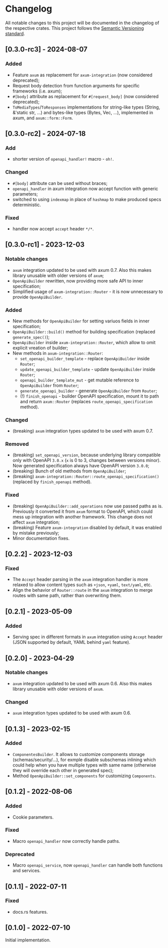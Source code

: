 # Changelog
All notable changes to this project will be documented in the changelog of the respective crates.
This project follows the [Semantic Versioning standard](https://semver.org/).

## [0.3.0-rc3] - 2024-08-07
### Added
 - Feature `axum` as replacement for `axum-integration` (now considered deprecated);
 - Request body detection from function arguments for specific frameworks (i.e. axum);
 - `#[body]` attribute as replacement for `#[request_body]` (now considered deprecated);
 - `ToMediaTypes`/`ToResponses` implementations for string-like types (String, &'static str, ...) and bytes-like types (Bytes, Vec<u8>, ...), implemented in axum, and `axum::form::Form`.
 

## [0.3.0-rc2] - 2024-07-18
### Add
 - shorter version of `openapi_handler!` macro - `oh!`.

### Changed
 - `#[body]` attribute can be used without braces;
 - `openapi_handler` in axum integration now accept function with generic parameters;
 - switched to using `indexmap` in place of `hashmap` to make produced specs deterministic.

### Fixed
 - handler now accept `accept` header `*/*`.


## [0.3.0-rc1] - 2023-12-03
### Notable changes
 - `axum` integration updated to be used with axum 0.7. Also this makes library unusable with older versions of `axum`;
 - `OpenApiBuilder` rewritten, now providing more safe API to inner specification;
 - Simplified usage of `axum-integration::Router` - it is now unnecessary to provide `OpenApiBuilder`.
 
### Added
 - New methods for `OpenApiBuilder` for setting variuos fields in inner specification;
 - `OpenApiBuilder::build()` method for building specification (replaced `generate_spec()`);
 - `OpenApiBuilder` inside `axum-integration::Router`, which allow to omit explicit vreation of builder;
 - New methods in `axum-integration::Router`:
   - `set_openapi_builder_template` - replace `OpenApiBuilder` inside `Router`;
   - `update_openapi_builder_template` - update `OpenApiBuilder` inside `Router`;
   - `openapi_builder_template_mut` - get mutable reference to `OpenApiBuilder` from `Router`;
   - `generate_openapi_builder` - generate `OpenApiBuilder` from `Router`;
   - (!) `finish_openapi` - builder OpenAPI specification, mount it to path and return `axum::Router` (replaces `route_openapi_specification` method).

### Changed
 - (breaking) `axum` integration types updated to be used with axum 0.7.

### Removed
 - (breaking) `set_openapi_version`, because underlying library compatible only with OpenAPI `3.0.x` (`x` is 0 to 3, changes between versions minor). Now generated specification always have OpenAPI version `3.0.0`;
 - (breaking) Bunch of old methods from `OpenApiBuilder`;
 - (breaking) `axum-integration::Router::route_openapi_specification()` (replaced by `finish_openapi` method).

### Fixed
 - (breaking) `OpenApiBuilder::add_operations` now use passed paths as is. Previously it converted it from `axum` format to OpenAPI, which could mess up integration with another framework. This change does not affect `axum` integration;
 - (breaking) Feature `axum-integration` disabled by default, it was enabled by mistake previously;
 - Minor documentation fixes.
 
 
## [0.2.2] - 2023-12-03
### Fixed
- The `Accept` header parsing in the `axum` integration handler is more relaxed to allow content types such as `+json`, `+yaml`, `text/yaml`, etc.
- Align the behavior of `Router::route` in the `axum` integration to merge routes with same path, rather than overwriting them.


## [0.2.1] - 2023-05-09
### Added
 - Serving spec in different formats in `axum` integration using `Accept` header (JSON supported by default, YAML behind `yaml` feature).


## [0.2.0] - 2023-04-29
### Notable changes
 - `axum` integration updated to be used with axum 0.6. Also this makes library unusable with older versions of `axum`.
 
### Changed
 - `axum` integration types updated to be used with axum 0.6.


## [0.1.3] - 2023-02-15
### Added
 - `ComponentesBuilder`. It allows to customize components storage (schemas/security/...), for exmple disable subschemas inlining which could help when you have multiple types with same name (otherwise they will override each other in generated spec);
 - Method `OpenApiBuilder::set_components` for customizing `Components`.


## [0.1.2] - 2022-08-06
### Added
 - Cookie parameters.

### Fixed
 - Macro `openapi_handler` now correctly handle paths.

### Deprecated
 - Macro `openapi_service`, now `openapi_handler` can handle both functions and services.


## [0.1.1] - 2022-07-11
### Fixed
 - docs.rs features.


## [0.1.0] - 2022-07-10
Initial implementation.
